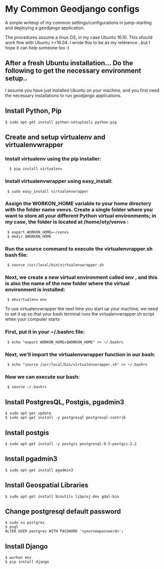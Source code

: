 # My Common Geodjango configs
A simple writeup of my common settings/configurations in jump-starting and deploying a geodjango application.

The procedures assume a linux OS, in my case Ubuntu 16.10. This should work fine with Ubuntu >=16.04.
I wrote this to be as my reference ..but I hope it can help someone too :)

## After a fresh Ubuntu installation... Do the following to get the necessary environment setup..
I assume you have just installed Ubuntu on your machine, and you first need the necessary installations to run geodjango applications. 

## Install Python, Pip
    $ sudo apt-get install python-setuptools python-pip

## Create and setup virtualenv and virtualenvwrapper
  ### Install virtualenv using the pip installer:
      $ pip install virtualenv
 ### Install virtualenvwrapper using easy_install:
     $ sudo easy_install virtualenvwrapper
 ### Assign the WORKON_HOME variable to your home directory with the folder name venvs. Create a single folder where you want to store all your different Python virtual environments; in my case, the folder is located at /home/oty/venvs :
     $ export WORKON_HOME=~/venvs
     $ mkdir $WORKON_HOME
 ### Run the source command to execute the virtualenvrapper.sh bash file:
     $ source /usr/local/bin/virtualenvwrapper.sh
 ### Next, we create a new virtual environment called env , and this is also the name of the new folder where the virtual environment is installed:
     $ mkvirtualenv env
   To use virtualenvwrapper the next time you start up your machine, we need to
set it up so that your bash terminal runs the virtualenvwrapper.sh script when
your computer starts

 ### First, put it in your ~/.bashrc file:
     $ echo "export WORKON_HOME=$WORKON_HOME" >> ~/.bashrc
 ### Next, we'll import the virtualenvwrapper function in our bash:
     $ echo "source /usr/local/bin/virtualenvwrapper.sh" >> ~/.bashrc
 ### Now we can execute our bash:
     $ source ~/.bashrc

## Install PostgresQL, Postgis, pgadmin3
    $ sudo apt-get update
    $ sudo apt-get install -y postgresql postgresql-contrib

## Install postgis
    $ sudo apt-get install -y postgis postgresql-9.5-postgis-2.2

## Install pgadmin3
    $ sudo apt-get install pgadmin3

## Install Geospatial Libraries
    $ sudo apt-get install binutils libproj-dev gdal-bin

## Change postgresql default password
    $ sudo su postgres
    $ psql
    ALTER USER postgres WITH PASSWORD '<yournewpassword>';
    
## Install Django
    $ workon env
    $ pip install django
